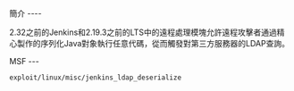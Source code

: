 <languages  />

<div lang="chinese" dir="ltr" class="mw-content-ltr">
簡介
----

2.32之前的Jenkins和2.19.3之前的LTS中的遠程處理模塊允許遠程攻擊者通過精心製作的序列化Java對象執行任意代碼，從而觸發對第三方服務器的LDAP查詢。

</div>
MSF
---

    exploit/linux/misc/jenkins_ldap_deserialize